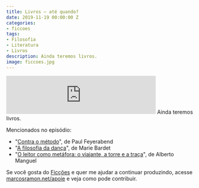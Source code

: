 ```yaml
---
title: Livros — até quando?
date: 2019-11-19 00:00:00 Z
categories:
- ficcoes
tags:
- Filosofia
- Literatura
- Livros
description: Ainda teremos livros.
image: ficcoes.jpg
---
```


<iframe src="https://anchor.fm/podcastficcoes/embed/episodes/Livros--at-quando-e93aur" height="102px" width="400px" frameborder="0" scrolling="no"></iframe>
Ainda teremos livros.

Mencionados no episódio: 
- "[Contra o método](https://amzn.to/3456GTl)", de Paul Feyerabend
- "[A filosofia da dança](https://amzn.to/35fwqfZ)", de Marie Bardet
- "[O leitor como metáfora: o viajante, a torre e a traça](https://amzn.to/2qwVaBw)", de Alberto Manguel

Se você gosta do [Ficções](https://marcosramon.net/ficcoes/) e quer me ajudar a continuar produzindo, acesse [marcosramon.net/apoie](https://marcosramon.net/apoie/) e veja como pode contribuir.
